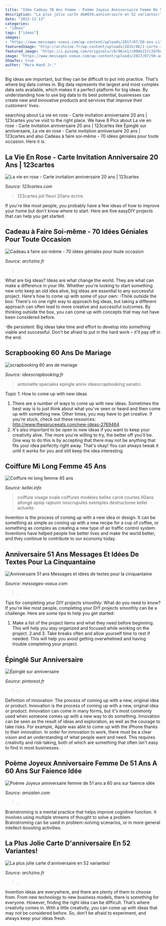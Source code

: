 ```yaml
---
title: "Idée Cadeau 70 Ans Femme - Poème Joyeux Anniversaire Femme De 51 Ans A 60 Ans Sur Faience Idée"
description: "La plus jolie carte d&#039;anniversaire en 52 variantes!"
date: "2022-12-13"
categories:
- "ideas"
tags: ["ideas"]
images:
- "https://www.messages-voeux.com/wp-content/uploads/2017/07/50-ans-citation-anniversaire-message-cinquantaine--300x200.jpg"
featuredImage: "http://archzine.fr/wp-content/uploads/2015/08/1-carte-invitation-anniversaire-carte-d-anniversaire-colorée-carte-anniversaire-jolie-variante-pour-invitation.jpg"
featured_image: "https://i.pinimg.com/originals/c0/90/e1/c090e157c2b76eebf895af4160f42353.gif"
image: "https://www.messages-voeux.com/wp-content/uploads/2017/07/50-ans-citation-anniversaire-message-cinquantaine--300x200.jpg"
ShowToc: true
author: "Mara Hand Jr."
---
```



Big ideas are important, but they can be difficult to put into practice. That's where big data comes in. Big data represents the largest and most complex data sets available, which makes it a perfect platform for big ideas. By understanding how to use big data to its best potential, businesses can create new and innovative products and services that improve their customers' lives.

	

		
searching about La vie en rose - Carte invitation anniversaire 20 ans | 123cartes you've visit to the right place. We have 8 Pics about La vie en rose - Carte invitation anniversaire 20 ans | 123cartes like Épinglé sur anniversaire, La vie en rose - Carte invitation anniversaire 20 ans | 123cartes and also Cadeau à faire soi-même - 70 idées géniales pour toute occasion. Here it is:
		
    
## La Vie En Rose - Carte Invitation Anniversaire 20 Ans | 123cartes

<img loading=lazy src="https://www.123cartes.com/wp-content/uploads/2019/01/la-vie-en-rose-invitation-anniversaire-20ans-123cartes.jpg" onerror="this.onerror=null;this.src='https://tse4.mm.bing.net/th?id=OIP.s9VdRDtS-AcvU6ofe6TTZgHaE6&amp;pid=15.1';" alt="La vie en rose - Carte invitation anniversaire 20 ans | 123cartes">

_Source: 123cartes.com_

>123cartes joli fleuri 20ans écrire. 

	

If you're like most people, you probably have a few ideas of how to improve your home but don't know where to start. Here are five easyDIY projects that can help you get started.

    
## Cadeau à Faire Soi-même - 70 Idées Géniales Pour Toute Occasion

<img loading=lazy src="https://archzine.fr/wp-content/uploads/2016/11/pots-remplis-de-bonbons-et-joliment-décorés-pour-la-fête-de-noel-cadeau-de-noel-a-fabriquer-suggestion-gourmande.jpg" onerror="this.onerror=null;this.src='https://tse3.mm.bing.net/th?id=OIP.7h014UpzzA_L_qucGxsxfQHaE6&amp;pid=15.1';" alt="Cadeau à faire soi-même - 70 idées géniales pour toute occasion">

_Source: archzine.fr_

>. 

	

What are big ideas?
Ideas are what change the world. They are what can make a difference in your life. Whether you're looking to start something new orto keep an old idea alive, big ideas are essential to any successful project. Here's how to come up with some of your own: 
-Think outside the box: There's no one right way to approach big ideas, but taking a different approach can often lead to more creative and successful outcomes. By thinking outside the box, you can come up with concepts that may not have been considered before. 

-Be persistent: Big ideas take time and effort to develop into something viable and successful. Don't be afraid to put in the hard work – it'll pay off in the end.

    
## Scrapbooking 60 Ans De Mariage

<img loading=lazy src="http://www.ideescrapbooking.fr/images/scrapbooking-60-ans-de-mariage_9.jpg" onerror="this.onerror=null;this.src='https://tse4.mm.bing.net/th?id=OIP.YQBHJ2AO6vE0zedVvHv3CwHaHK&amp;pid=15.1';" alt="scrapbooking 60 ans de mariage">

_Source: ideescrapbooking.fr_

>antoinette speciales epingle anniv ideescrapbooking sanatci. 

	

Topic 1: How to come up with new ideas
1. There are a number of ways to come up with new ideas. Sometimes the best way is to just think about what you've seen or heard and then come up with something new. Other times, you may have to get creative. If you're stuck, check out these resources: http://www.thespruceeats.com/new-ideas-2769464
2. It's also important to be open to new ideas if you want to keep your creativity alive. The more you're willing to try, the better off you'll be. One way to do this is by accepting that there may not be anything that fits your idea perfectly right away. That's okay! You can always tweak it until it works for you and still keep the idea interesting.


    
## Coiffure Mi Long Femme 45 Ans

<img loading=lazy src="http://kellei.info/images5/0918/coiffure-mi-long-femme-45-ans/coiffure-mi-long-femme-45-ans-39_6.jpg" onerror="this.onerror=null;this.src='https://tse2.mm.bing.net/th?id=OIP.YMroRQ4kq9Ha2segWDVn1gAAAA&amp;pid=15.1';" alt="Coiffure mi long femme 45 ans">

_Source: kellei.info_

>coiffure visage ovale coiffures modeles belles carré courtes 60ans allongé apsip rajeunir noscrupules exemples destructuree kellei actuelle. 

	

Invention is the process of coming up with a new idea or design. It can be something as simple as coming up with a new recipe for a cup of coffee, or something as complex as creating a new type of air traffic control system. Inventions have helped people live better lives and make the world better, and they continue to contribute to our economy today.

    
## Anniversaire 51 Ans Messages Et Idées De Textes Pour La Cinquantaine

<img loading=lazy src="https://www.messages-voeux.com/wp-content/uploads/2017/07/50-ans-citation-anniversaire-message-cinquantaine--300x200.jpg" onerror="this.onerror=null;this.src='https://tse2.mm.bing.net/th?id=OIP.pM9-VEHGZ5jpRRHvR8oiggAAAA&amp;pid=15.1';" alt="Anniversaire 51 ans Messages et idées de textes pour la cinquantaine">

_Source: messages-voeux.com_

>. 

	

Tips for completing your DIY projects smoothly: What do you need to know?
If you're like most people, completing your DIY projects smoothly can be a challenge. Here are some tips to help you get started: 
1. Make a list of the project items and what they need before beginning. This will help you stay organized and focused while working on the project. 
2.аnd 3. Take breaks often and allow yourself time to rest if needed. This will help you avoid getting overwhelmed and having trouble completing your project.

    
## Épinglé Sur Anniversaire

<img loading=lazy src="https://i.pinimg.com/originals/c0/90/e1/c090e157c2b76eebf895af4160f42353.gif" onerror="this.onerror=null;this.src='https://tse1.mm.bing.net/th?id=OIP.aR5a4tkNIA9Jn_Fa1vzhZgAAAA&amp;pid=15.1';" alt="Épinglé sur anniversaire">

_Source: pinterest.fr_

>. 

	

Definition of innovation: The process of coming up with a new, original idea or product.
Innovation is the process of coming up with a new, original idea or product. Innovation can come in many forms, but it's most commonly used when someone comes up with a new way to do something. Innovation can be seen as the result of ideas and exploration, as well as the courage to take risks. For example, Apple was able to come up with the iPhone thanks to their innovation. In order for innovation to work, there must be a clear vision and an understanding of what people want and need. This requires creativity and risk-taking, both of which are something that often isn't easy to find in most businesses.

    
## Poème Joyeux Anniversaire Femme De 51 Ans A 60 Ans Sur Faience Idée

<img loading=lazy src="https://www.amzalan.com/39638-thickbox_default/poeme-joyeux-anniversaire-femme-de-51-ans-a-60-ans-sur-faience-idee-cadeau-fete-neuf-emballe.jpg" onerror="this.onerror=null;this.src='https://tse2.mm.bing.net/th?id=OIP.ZaCGIh0GZ-4kzYFvS4DM2wHaHa&amp;pid=15.1';" alt="Poème Joyeux anniversaire femme de 51 ans a 60 ans sur faience idée">

_Source: amzalan.com_

>. 

	

Brainstroming is a mental practice that helps improve cognitive function. It involves using multiple streams of thought to solve a problem. Brainstroming can be used in problem-solving scenarios, or in more general intellect-boosting activities.

    
## La Plus Jolie Carte D&#039;anniversaire En 52 Variantes!

<img loading=lazy src="http://archzine.fr/wp-content/uploads/2015/08/1-carte-invitation-anniversaire-carte-d-anniversaire-colorée-carte-anniversaire-jolie-variante-pour-invitation.jpg" onerror="this.onerror=null;this.src='https://tse1.mm.bing.net/th?id=OIP.X2sQ86KAJKTa8IqyRwIZPAHaJ3&amp;pid=15.1';" alt="La plus jolie carte d&#039;anniversaire en 52 variantes!">

_Source: archzine.fr_

>. 

	

Invention ideas are everywhere, and there are plenty of them to choose from. From new technology to new business models, there is something for everyone. However, finding the right idea can be difficult. That’s where creativity comes in. With a little creativity, you can come up with ideas that may not be considered before. So, don’t be afraid to experiment, and always keep your ideas fresh.

